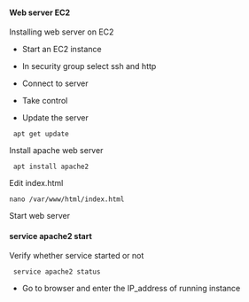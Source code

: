 
#### Web server EC2

Installing web server on EC2

*  Start an EC2 instance

* In security group select ssh and http

* Connect to server

* Take control

* Update the server

````
 apt get update
````
 Install apache web server

````
 apt install apache2
````
Edit index.html
````
nano /var/www/html/index.html
````
Start web server
#### service apache2 start
 Verify whether service started or not
````
 service apache2 status
````

* Go to browser and enter the IP_address of running instance
